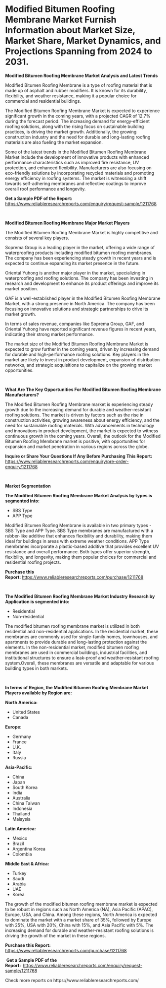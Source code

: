 <p><h1>Modified Bitumen Roofing Membrane Market Furnish Information about Market Size, Market Share, Market Dynamics, and Projections Spanning from 2024 to 2031.</h1></p><p><strong>Modified Bitumen Roofing Membrane Market Analysis and Latest Trends</strong></p>
<p><p>Modified Bitumen Roofing Membrane is a type of roofing material that is made up of asphalt and rubber modifiers. It is known for its durability, flexibility, and weather resistance, making it a popular choice for commercial and residential buildings.</p><p>The Modified Bitumen Roofing Membrane Market is expected to experience significant growth in the coming years, with a projected CAGR of 12.7% during the forecast period. The increasing demand for energy-efficient roofing solutions, along with the rising focus on sustainable building practices, is driving the market growth. Additionally, the growing construction industry and the need for durable and long-lasting roofing materials are also fueling the market expansion.</p><p>Some of the latest trends in the Modified Bitumen Roofing Membrane Market include the development of innovative products with enhanced performance characteristics such as improved fire resistance, UV protection, and enhanced flexibility. Manufacturers are also focusing on eco-friendly solutions by incorporating recycled materials and promoting energy efficiency in roofing systems. The market is witnessing a shift towards self-adhering membranes and reflective coatings to improve overall roof performance and longevity.</p></p>
<p><strong>Get a Sample PDF of the Report:&nbsp;</strong> <a href="https://www.reliableresearchreports.com/enquiry/request-sample/1211768">https://www.reliableresearchreports.com/enquiry/request-sample/1211768</a></p>
<p>&nbsp;</p>
<p><strong>Modified Bitumen Roofing Membrane Major Market Players</strong></p>
<p><p>The Modified Bitumen Roofing Membrane Market is highly competitive and consists of several key players. </p><p>Soprema Group is a leading player in the market, offering a wide range of waterproofing products including modified bitumen roofing membranes. The company has been experiencing steady growth in recent years and is expected to continue expanding its market presence in the future.</p><p>Oriental Yuhong is another major player in the market, specializing in waterproofing and roofing solutions. The company has been investing in research and development to enhance its product offerings and improve its market position.</p><p>GAF is a well-established player in the Modified Bitumen Roofing Membrane Market, with a strong presence in North America. The company has been focusing on innovative solutions and strategic partnerships to drive its market growth.</p><p>In terms of sales revenue, companies like Soprema Group, GAF, and Oriental Yuhong have reported significant revenue figures in recent years, indicating their strong market performance. </p><p>The market size of the Modified Bitumen Roofing Membrane Market is expected to grow further in the coming years, driven by increasing demand for durable and high-performance roofing solutions. Key players in the market are likely to invest in product development, expansion of distribution networks, and strategic acquisitions to capitalize on the growing market opportunities.</p></p>
<p>&nbsp;</p>
<p><strong>What Are The Key Opportunities For Modified Bitumen Roofing Membrane Manufacturers?</strong></p>
<p><p>The Modified Bitumen Roofing Membrane market is experiencing steady growth due to the increasing demand for durable and weather-resistant roofing solutions. The market is driven by factors such as the rise in construction activities, growing awareness about energy efficiency, and the need for sustainable roofing materials. With advancements in technology and innovations in product development, the market is expected to witness continuous growth in the coming years. Overall, the outlook for the Modified Bitumen Roofing Membrane market is positive, with opportunities for expansion and market penetration in various regions across the globe.</p></p>
<p><strong>Inquire or Share Your Questions If Any Before Purchasing This Report:</strong> <a href="https://www.reliableresearchreports.com/enquiry/pre-order-enquiry/1211768">https://www.reliableresearchreports.com/enquiry/pre-order-enquiry/1211768</a></p>
<p>&nbsp;</p>
<p><strong>Market Segmentation</strong></p>
<p><strong>The Modified Bitumen Roofing Membrane Market Analysis by types is segmented into:</strong></p>
<p><ul><li>SBS Type</li><li>APP Type</li></ul></p>
<p><p>Modified Bitumen Roofing Membrane is available in two primary types - SBS Type and APP Type. SBS Type membranes are manufactured with a rubber-like additive that enhances flexibility and durability, making them ideal for buildings in areas with extreme weather conditions. APP Type membranes incorporate a plastic-based additive that provides excellent UV resistance and overall performance. Both types offer superior strength, flexibility, and longevity, making them popular choices for commercial and residential roofing projects.</p></p>
<p><strong>Purchase this Report:&nbsp;</strong><a href="https://www.reliableresearchreports.com/purchase/1211768">https://www.reliableresearchreports.com/purchase/1211768</a></p>
<p>&nbsp;</p>
<p><strong>The Modified Bitumen Roofing Membrane Market Industry Research by Application is segmented into:</strong></p>
<p><ul><li>Residential</li><li>Non-residential</li></ul></p>
<p><p>The modified bitumen roofing membrane market is utilized in both residential and non-residential applications. In the residential market, these membranes are commonly used for single-family homes, townhouses, and apartments to provide durable and long-lasting protection against the elements. In the non-residential market, modified bitumen roofing membranes are used in commercial buildings, industrial facilities, and institutional structures to ensure a leak-proof and weather-resistant roofing system.Overall, these membranes are versatile and adaptable for various building types in both markets.</p></p>
<p>&nbsp;</p>
<p><strong>In terms of Region, the Modified Bitumen Roofing Membrane Market Players available by Region are:</strong></p>
<p>
    <p> <strong> North America: </strong>
        <ul>
            <li>United States</li>
            <li>Canada</li>
        </ul>
        </p> 
    <p> <strong> Europe: </strong>
        <ul>
            <li>Germany</li>
            <li>France</li>
            <li>U.K.</li>
            <li>Italy</li>
            <li>Russia</li>
        </ul>
        </p> 
    <p> <strong> Asia-Pacific: </strong>
        <ul>
            <li>China</li>
            <li>Japan</li>
            <li>South Korea</li>
            <li>India</li>
            <li>Australia</li>
            <li>China Taiwan</li>
            <li>Indonesia</li>
            <li>Thailand</li>
            <li>Malaysia</li>
        </ul>
        </p> 
    <p> <strong> Latin America: </strong>
        <ul>
            <li>Mexico</li>
            <li>Brazil</li>
            <li>Argentina Korea</li>
            <li>Colombia</li>
        </ul>
        </p> 
    <p> <strong> Middle East & Africa: </strong>
        <ul>
            <li>Turkey</li>
            <li>Saudi</li>
            <li>Arabia</li>
            <li>UAE</li>
            <li>Korea</li>
        </ul>
    </p>
    </p>
<p><p>The growth of the modified bitumen roofing membrane market is expected to be robust in regions such as North America (NA), Asia Pacific (APAC), Europe, USA, and China. Among these regions, North America is expected to dominate the market with a market share of 35%, followed by Europe with 25%, USA with 20%, China with 15%, and Asia Pacific with 5%. The increasing demand for durable and weather-resistant roofing solutions is driving the growth of the market in these regions.</p></p>
<p><strong>Purchase this Report: </strong><a href="https://www.reliableresearchreports.com/purchase/1211768">https://www.reliableresearchreports.com/purchase/1211768</a></p>
<p>&nbsp;<strong>Get a Sample PDF of the Report:&nbsp;&nbsp;</strong><a href="https://www.reliableresearchreports.com/enquiry/request-sample/1211768">https://www.reliableresearchreports.com/enquiry/request-sample/1211768</a></p>
<p><strong></strong></p>
<p>Check more reports on https://www.reliableresearchreports.com/</p>